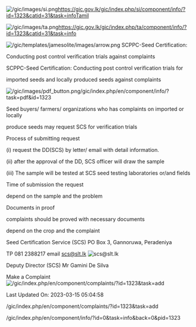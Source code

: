 <!-- Source: https://gic.gov.lk/gic/index.php/en/component/info/?id=1323&catid=31&task=info -->

![/gic/images/si.png](/gic/images/si.png)https://gic.gov.lk/gic/index.php/si/component/info/?id=1323&catid=31&task=infoTamil

![/gic/images/ta.png](/gic/images/ta.png)https://gic.gov.lk/gic/index.php/ta/component/info/?id=1323&catid=31&task=info

![/gic/templates/jamesolite/images/arrow.png](/gic/templates/jamesolite/images/arrow.png) SCPPC-Seed Certification:

Conducting post control verification trials against complaints

SCPPC-Seed Certification: Conducting post control verification trials for

imported seeds and locally produced seeds against complaints

![/gic/images/pdf_button.png](/gic/images/pdf_button.png)/gic/index.php/en/component/info/?task=pdf&id=1323

Seed buyers/ farmers/ organizations who has complaints on imported or locally

produce seeds may request SCS for verification trials

Process of submitting request

(i) request the DD(SCS) by letter/ email with detail information.

(ii) after the approval of the DD, SCS officer will draw the sample

(iii) The sample will be tested at SCS seed testing laboratories or/and fields

Time of submission the request

depend on the sample and the problem

Documents in proof

complaints should be proved with necessary documents

depend on the crop and the complaint

Seed Certification Service (SCS) PO Box 3, Gannoruwa, Peradeniya

TP 081 2388217 email scs@slt.lk ![scs@slt.lk](scs@slt.lk)

Deputy Director (SCS) Mr Gamini De Silva

Make a Complaint ![/gic/index.php/en/component/complaints/?id=1323&task=add](/gic/index.php/en/component/complaints/?id=1323&task=add)

Last Updated On: 2023-03-15 05:04:58

/gic/index.php/en/component/complaints/?id=1323&task=add

/gic/index.php/en/component/info/?id=0&task=info&back=0&pid=1323
